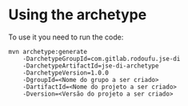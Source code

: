 # Using the archetype

To use it you need to run the code:

```shell
mvn archetype:generate 
    -DarchetypeGroupId=com.gitlab.rodoufu.jse-di
    -DarchetypeArtifactId=jse-di-archetype
    -DarchetypeVersion=1.0.0
    -DgroupId=<Nome do grupo a ser criado>
    -DartifactId=<Nome do projeto a ser criado>
    -Dversion=<Versão do projeto a ser criado>
```